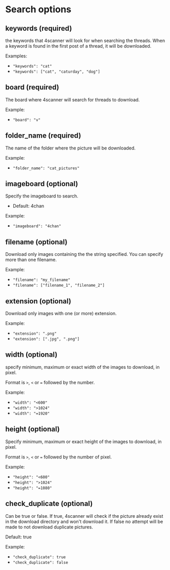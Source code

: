 # Search options

## keywords (required)

the keywords that 4scanner will look for when searching the threads. When a keyword is found in the first post of a thread, it will be downloaded.

Examples:
- `"keywords": "cat" `
- `"keywords": ["cat", "caturday", "dog"] `

## board (required)

The board where 4scanner will search for threads to download.

Example:
- `"board": "v"`

## folder_name (required)

The name of the folder where the picture will be downloaded.

Example:
- `"folder_name": "cat_pictures" `


## imageboard (optional)

Specify the imageboard to search.
- Default: 4chan

Example:
- `"imageboard": "4chan" `


## filename (optional)

Download only images containing the the string specified. You can specify more than one filename.

Example:

- `"filename": "my_filename" `
- `"filename": ["filename_1", "filename_2"] `

## extension (optional)

Download only images with one (or more) extension.

Example:

- `"extension": ".png" `
- `"extension": [".jpg", ".png"] `

## width (optional)

specify minimum, maximum or exact width of the images to download, in pixel.

Format is `>`, `<` or `=` followed by the number.

Example:

- `"width": "<600" `
- `"width": ">1024" `
- `"width": "=1920" `


## height (optional)

Specify minimum, maximum or exact height of the images to download, in pixel.

Format is `>`, `<` or `=` followed by the number of pixel.

Example:

- `"height": "<600" `
- `"height": ">1024" `
- `"height": "=1080" `

## check_duplicate (optional)

Can be true or false. If true, 4scanner will check if the picture already exist in the download directory and won't download it. If false no attempt will be made to not download duplicate pictures.

Default: true

Example:
- `"check_duplicate": true `
- `"check_duplicate": false `
